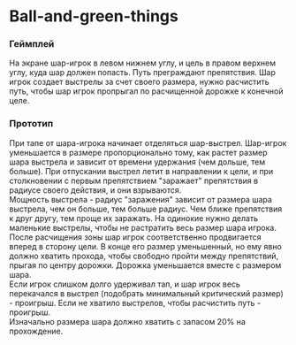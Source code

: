 # Ball-and-green-things
### Геймплей
На экране шар-игрок в левом нижнем углу, и цель в правом верхнем углу, куда шар должен попасть. Путь преграждают препятствия. Шар игрок создает выстрелы за счет своего размера, нужно расчистить путь, чтобы шар игрок пропрыгал по расчищенной дорожке к конечной целе.

### Прототип
При тапе от шара-игрока начинает отделяться шар-выстрел. Шар-игрок уменьшается в размере пропорционально тому, как растет размер шара выстрела и зависит от времени удержания (чем дольше, тем больше). При отпускании выстрел летит в направлении к цели, и при столкновении с первым препятствием "заражает" препятствия в радиусе своего действия, и они взрываются.  
Мощность выстрела - радиус "заражения" зависит от размера шара выстрела, чем он больше, тем больше радиус. Чем ближе препятствия к друг другу, тем проще их заражать. На одинокие нужно делать маленькие выстрелы, чтобы не растратить весь размер шара игрока.  
После расчищения зоны шар игрок соответственно продвигается вперед в сторону цели. В конце его размер уменьшенный, но ему явно должно хватить прохода, чтобы свободно пройти между препятствий, прыгая по центру дорожки. Дорожка уменьшается вместе с размером шара.  
Если игрок слишком долго удерживал тап, и шар игрок весь перекачался в выстрел (подобрать минимальный критический размер) - проигрыш. Если не хватило выстрелов, чтобы расчистить путь - проигрыш.   
Изначально размера шара должно хватить с запасом 20% на прохождение.  
